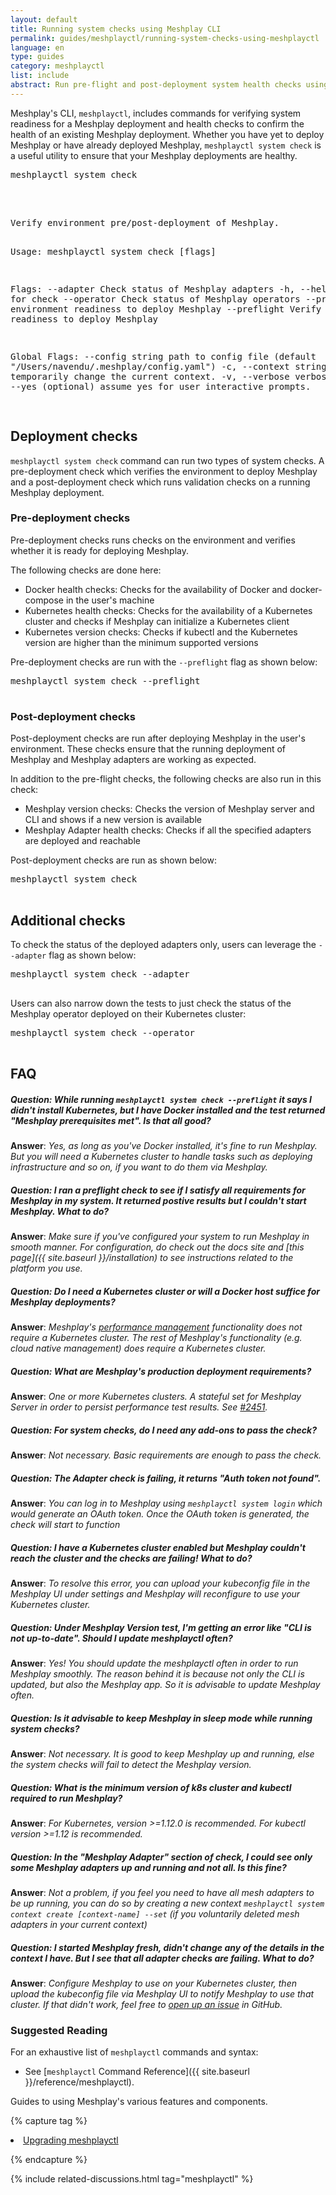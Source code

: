 ```yaml
---
layout: default
title: Running system checks using Meshplay CLI
permalink: guides/meshplayctl/running-system-checks-using-meshplayctl
language: en
type: guides
category: meshplayctl
list: include
abstract: Run pre-flight and post-deployment system health checks using Meshplay's CLI, meshplayctl.
---
```


Meshplay's CLI, `meshplayctl`, includes commands for verifying system readiness for a Meshplay deployment and health checks to confirm the health of an existing Meshplay deployment. Whether you have yet to deploy Meshplay or have already deployed Meshplay, `meshplayctl system check` is a useful utility to ensure that your Meshplay deployments are healthy.

<pre class="codeblock-pre">
<div class="codeblock"><div class="clipboardjs">meshplayctl system check</div></div>
</pre>
<br/>
<pre class="codeblock-pre">
<div class="codeblock"><div class="clipboardjs">Verify environment pre/post-deployment of Meshplay.

Usage:
meshplayctl system check [flags]

Flags:
--adapter Check status of Meshplay adapters
-h, --help help for check
--operator Check status of Meshplay operators
--pre Verify environment readiness to deploy Meshplay
--preflight Verify environment readiness to deploy Meshplay

Global Flags:
--config string path to config file (default "/Users/navendu/.meshplay/config.yaml")
-c, --context string (optional) temporarily change the current context.
-v, --verbose verbose output
-y, --yes (optional) assume yes for user interactive prompts.</div></div>
</pre>

## Deployment checks

`meshplayctl system check` command can run two types of system checks. A pre-deployment check which verifies the environment to deploy Meshplay and a post-deployment check which runs validation checks on a running Meshplay deployment.

### Pre-deployment checks

Pre-deployment checks runs checks on the environment and verifies whether it is ready for deploying Meshplay.

The following checks are done here:

- Docker health checks: Checks for the availability of Docker and docker-compose in the user's machine
- Kubernetes health checks: Checks for the availability of a Kubernetes cluster and checks if Meshplay can initialize a Kubernetes client
- Kubernetes version checks: Checks if kubectl and the Kubernetes version are higher than the minimum supported versions

Pre-deployment checks are run with the `--preflight` flag as shown below:

<pre class="codeblock-pre">
<div class="codeblock"><div class="clipboardjs">meshplayctl system check --preflight</div></div>
</pre>

### Post-deployment checks

Post-deployment checks are run after deploying Meshplay in the user's environment. These checks ensure that the running deployment of Meshplay and Meshplay adapters are working as expected.

In addition to the pre-flight checks, the following checks are also run in this check:

- Meshplay version checks: Checks the version of Meshplay server and CLI and shows if a new version is available
- Meshplay Adapter health checks: Checks if all the specified adapters are deployed and reachable

Post-deployment checks are run as shown below:

<pre class="codeblock-pre">
<div class="codeblock"><div class="clipboardjs">meshplayctl system check</div></div>
</pre>

## Additional checks

To check the status of the deployed adapters only, users can leverage the `--adapter` flag as shown below:

<pre class="codeblock-pre">
<div class="codeblock"><div class="clipboardjs">meshplayctl system check --adapter</div></div>
</pre>

Users can also narrow down the tests to just check the status of the Meshplay operator deployed on their Kubernetes cluster:

<pre class="codeblock-pre">
<div class="codeblock"><div class="clipboardjs">meshplayctl system check --operator</div></div>
</pre>

## FAQ

##### Question: While running `meshplayctl system check --preflight` it says I didn't install Kubernetes, but I have Docker installed and the test returned "Meshplay prerequisites met". Is that all good?

**Answer**: _Yes, as long as you've Docker installed, it's fine to run Meshplay. But you will need a Kubernetes cluster to handle tasks such as deploying infrastructure and so on, if you want to do them via Meshplay._

##### Question: I ran a preflight check to see if I satisfy all requirements for Meshplay in my system. It returned postive results but I couldn't start Meshplay. What to do?

**Answer**: _Make sure if you've configured your system to run Meshplay in smooth manner. For configuration, do check out the docs site and [this page]({{ site.baseurl }}/installation) to see instructions related to the platform you use._

##### Question: Do I need a Kubernetes cluster or will a Docker host suffice for Meshplay deployments?

**Answer**: _Meshplay's [performance management](tasks/performance/managing-performance) functionality does not require a Kubernetes cluster. The rest of Meshplay's functionality (e.g. cloud native management) does require a Kubernetes cluster._

##### Question: What are Meshplay's production deployment requirements?

**Answer**: _One or more Kubernetes clusters. A stateful set for Meshplay Server in order to persist performance test results. See [#2451](https://github.com/meshplay/meshplay/issues/2451)._

##### Question: For system checks, do I need any add-ons to pass the check?

**Answer**: _Not necessary. Basic requirements are enough to pass the check._

##### Question: The Adapter check is failing, it returns "Auth token not found".

**Answer**: _You can log in to Meshplay using `meshplayctl system login` which would generate an OAuth token. Once the OAuth token is generated, the check will start to function_

##### Question: I have a Kubernetes cluster enabled but Meshplay couldn't reach the cluster and the checks are failing! What to do?

**Answer**: _To resolve this error, you can upload your kubeconfig file in the Meshplay UI under settings and Meshplay will reconfigure to use your Kubernetes cluster._

##### Question: Under Meshplay Version test, I'm getting an error like "CLI is not up-to-date". Should I update meshplayctl often?

**Answer**: _Yes! You should update the meshplayctl often in order to run Meshplay smoothly. The reason behind it is because not only the CLI is updated, but also the Meshplay app. So it is advisable to update Meshplay often._

##### Question: Is it advisable to keep Meshplay in sleep mode while running system checks?

**Answer**: _Not necessary. It is good to keep Meshplay up and running, else the system checks will fail to detect the Meshplay version._

##### Question: What is the minimum version of k8s cluster and kubectl required to run Meshplay?

**Answer**: _For Kubernetes, version >=1.12.0 is recommended. For kubectl version >=1.12 is recommended._

##### Question: In the "Meshplay Adapter" section of check, I could see only some Meshplay adapters up and running and not all. Is this fine?

**Answer**: _Not a problem, if you feel you need to have all mesh adapters to be up running, you can do so by creating a new context `meshplayctl system context create [context-name] --set` (if you voluntarily deleted mesh adapters in your current context)_

##### Question: I started Meshplay fresh, didn't change any of the details in the context I have. But I see that all adapter checks are failing. What to do?

**Answer**: _Configure Meshplay to use on your Kubernetes cluster, then upload the kubeconfig file via Meshplay UI to notify Meshplay to use that cluster. If that didn't work, feel free to [open up an issue](https://github.com/meshplay/meshplay/issues) in GitHub._

### Suggested Reading

For an exhaustive list of `meshplayctl` commands and syntax:

- See [`meshplayctl` Command Reference]({{ site.baseurl }}/reference/meshplayctl).

Guides to using Meshplay's various features and components.

{% capture tag %}

<li><a href="{{ site.baseurl }}/installation/upgrades#upgrading-meshplay-cli">Upgrading meshplayctl</a></li>

{% endcapture %}

{% include related-discussions.html tag="meshplayctl" %}

